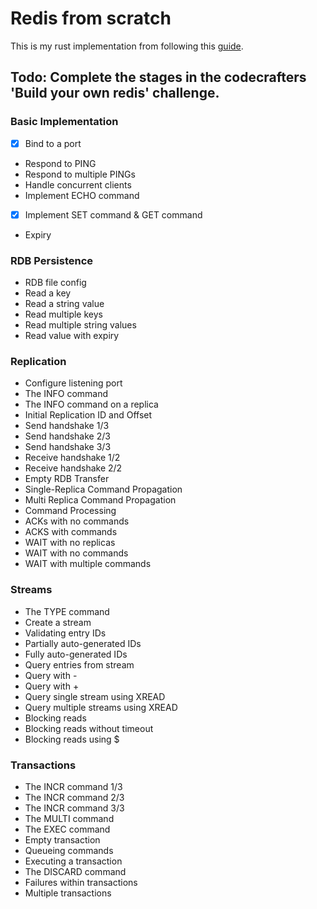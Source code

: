 # Redis from scratch

This is my rust implementation from following this [guide](https://www.build-redis-from-scratch.dev/en/introduction).

## Todo: Complete the stages in the codecrafters 'Build your own redis' challenge.

### Basic Implementation
- [x] Bind to a port
- Respond to PING
- Respond to multiple PINGs
- Handle concurrent clients
- Implement ECHO command
- [x] Implement SET command & GET command
- Expiry

### RDB Persistence
- RDB file config
- Read a key
- Read a string value
- Read multiple keys
- Read multiple string values
- Read value with expiry

### Replication
- Configure listening port
- The INFO command
- The INFO command on a replica
- Initial Replication ID and Offset
- Send handshake 1/3
- Send handshake 2/3
- Send handshake 3/3
- Receive handshake 1/2
- Receive handshake 2/2
- Empty RDB Transfer
- Single-Replica Command Propagation
- Multi Replica Command Propagation
- Command Processing
- ACKs with no commands
- ACKS with commands
- WAIT with no replicas
- WAIT with no commands
- WAIT with multiple commands

### Streams
- The TYPE command
- Create a stream
- Validating entry IDs
- Partially auto-generated IDs
- Fully auto-generated IDs
- Query entries from stream
- Query with -
- Query with +
- Query single stream using XREAD
- Query multiple streams using XREAD
- Blocking reads
- Blocking reads without timeout
- Blocking reads using $

### Transactions
- The INCR command 1/3
- The INCR command 2/3
- The INCR command 3/3
- The MULTI command
- The EXEC command
- Empty transaction
- Queueing commands
- Executing a transaction
- The DISCARD command
- Failures within transactions
- Multiple transactions
